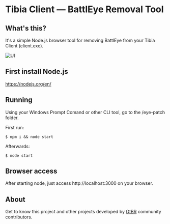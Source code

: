 # Tibia Client — BattlEye Removal Tool

## What's this?
It's a simple Node.js browser tool for removing BattlEye from your Tibia Client (client.exe).

![UI](https://i.ibb.co/zFrssNY/ui-preview.png)

## First install Node.js 
<https://nodejs.org/en/>

## Running
Using your Windows Prompt Comand or other CLI tool, go to the /eye-patch folder.

First run:
```
$ npm i && node start
```

Afterwards:
```
$ node start
```

## Browser access
After starting node, just access http://localhost:3000 on your browser.

## About
Get to know this project and other projects developed by [OtBR](https://forums.otserv.com.br) community contributors.

